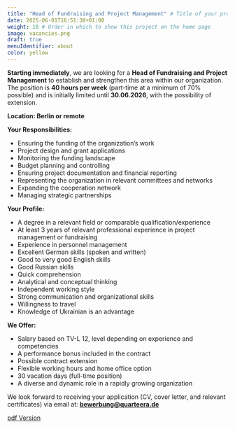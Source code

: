```yaml
---
title: "Head of Fundraising and Project Management" # Title of your project
date: 2025-06-01T16:51:38+01:00
weight: 10 # Order in which to show this project on the home page
image: vacancies.png
draft: true
menuIdentifier: about
color: yellow
---
```


**Starting immediately**, we are looking for a **Head of Fundraising and Project Management** to establish and strengthen this area within our organization.  
The position is **40 hours per week** (part-time at a minimum of 70% possible) and is initially limited until **30.06.2026**, with the possibility of extension.

**Location: Berlin or remote**

**Your Responsibilities:**

- Ensuring the funding of the organization’s work
- Project design and grant applications
- Monitoring the funding landscape
- Budget planning and controlling
- Ensuring project documentation and financial reporting
- Representing the organization in relevant committees and networks
- Expanding the cooperation network
- Managing strategic partnerships

**Your Profile:**

- A degree in a relevant field or comparable qualification/experience
- At least 3 years of relevant professional experience in project management or fundraising
- Experience in personnel management
- Excellent German skills (spoken and written)
- Good to very good English skills
- Good Russian skills
- Quick comprehension
- Analytical and conceptual thinking
- Independent working style
- Strong communication and organizational skills
- Willingness to travel
- Knowledge of Ukrainian is an advantage

**We Offer:**

- Salary based on TV-L 12, level depending on experience and competencies
- A performance bonus included in the contract
- Possible contract extension
- Flexible working hours and home office option
- 30 vacation days (full-time position)
- A diverse and dynamic role in a rapidly growing organization

We look forward to receiving your application (CV, cover letter, and relevant certificates) via email at: **bewerbung@quarteera.de**

[pdf Version](https://quarteera.de/files/stelle/Stellenausschreibung_Fundraising.pdf)
